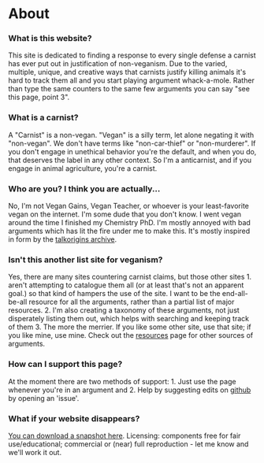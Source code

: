 # About

### What is this website?

This site is dedicated to finding a response to every single defense a carnist has ever put out in justification of non-veganism.  Due to the varied, multiple, unique, and creative ways that carnists justify killing animals it's hard to track them all and you start playing argument whack-a-mole. Rather than type the same counters to the same few arguments you can say "see this page, point 3".

### What is a carnist?

A "Carnist" is a non-vegan. "Vegan" is a silly term, let alone negating it with "non-vegan".  We don't have terms like "non-car-thief" or "non-murderer".  If you don't engage in unethical behavior you're the default, and when you do, that deserves the label in any other context. So I'm a anticarnist, and if you engage in animal agriculture, you're a carnist.

### Who are you? I think you are actually...

No, I'm not Vegan Gains, Vegan Teacher, or whoever is your least-favorite vegan on the internet. I'm some dude that you don't know. I went vegan around the time I finished my Chemistry PhD.  I'm mostly annoyed with bad arguments which has lit the fire under me to make this.  It's mostly inspired in form by the [talkorigins archive](http://talkorigins.org/indexcc/list.html).  

### Isn't this another list site for veganism?

Yes, there are many sites countering carnist claims, but those other sites 1. aren't attempting to catalogue them all (or at least that's not an apparent goal.) so that kind of hampers the use of the site. I want to be the end-all-be-all resource for all the arguments, rather than a partial list of major resources. 2. I'm also creating a taxonomy of these arguments, not just disperately listing them out, which helps with searching and keeping track of them 3. The more the merrier. If you like some other site, use that site; if you like mine, use mine. Check out the [resources](resources.html) page for other sources of arguments.

### How can I support this page?

At the moment there are two methods of support: 1. Just use the page whenever you're in an argument and 2. Help by suggesting edits on [github](https://github.com/carnistclaims/carnistclaims.github.io/issues) by opening an 'issue'.

### What if your website disappears?

[You can download a snapshot here](https://github.com/carnistclaims/carnistclaims.github.io/archive/refs/heads/main.zip). Licensing: components free for fair use/educational; commercial or (near) full reproduction - let me know and we'll work it out.  

